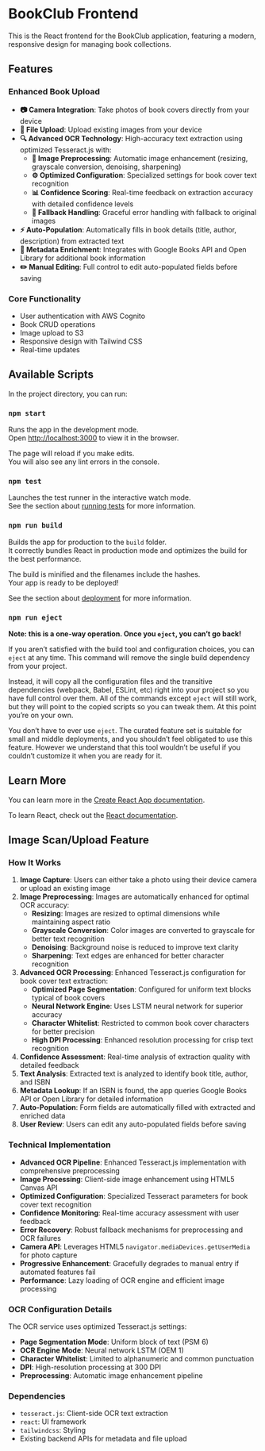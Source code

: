 # BookClub Frontend

This is the React frontend for the BookClub application, featuring a modern, responsive design for managing book collections.

## Features

### Enhanced Book Upload
- **📷 Camera Integration**: Take photos of book covers directly from your device
- **📁 File Upload**: Upload existing images from your device
- **🔍 Advanced OCR Technology**: High-accuracy text extraction using optimized Tesseract.js with:
  - **🎯 Image Preprocessing**: Automatic image enhancement (resizing, grayscale conversion, denoising, sharpening)
  - **⚙️ Optimized Configuration**: Specialized settings for book cover text recognition
  - **📊 Confidence Scoring**: Real-time feedback on extraction accuracy with detailed confidence levels
  - **🔧 Fallback Handling**: Graceful error handling with fallback to original images
- **⚡ Auto-Population**: Automatically fills in book details (title, author, description) from extracted text
- **🔗 Metadata Enrichment**: Integrates with Google Books API and Open Library for additional book information
- **✏️ Manual Editing**: Full control to edit auto-populated fields before saving

### Core Functionality
- User authentication with AWS Cognito
- Book CRUD operations
- Image upload to S3
- Responsive design with Tailwind CSS
- Real-time updates

## Available Scripts

In the project directory, you can run:

### `npm start`

Runs the app in the development mode.\
Open [http://localhost:3000](http://localhost:3000) to view it in the browser.

The page will reload if you make edits.\
You will also see any lint errors in the console.

### `npm test`

Launches the test runner in the interactive watch mode.\
See the section about [running tests](https://facebook.github.io/create-react-app/docs/running-tests) for more information.

### `npm run build`

Builds the app for production to the `build` folder.\
It correctly bundles React in production mode and optimizes the build for the best performance.

The build is minified and the filenames include the hashes.\
Your app is ready to be deployed!

See the section about [deployment](https://facebook.github.io/create-react-app/docs/deployment) for more information.

### `npm run eject`

**Note: this is a one-way operation. Once you `eject`, you can’t go back!**

If you aren’t satisfied with the build tool and configuration choices, you can `eject` at any time. This command will remove the single build dependency from your project.

Instead, it will copy all the configuration files and the transitive dependencies (webpack, Babel, ESLint, etc) right into your project so you have full control over them. All of the commands except `eject` will still work, but they will point to the copied scripts so you can tweak them. At this point you’re on your own.

You don’t have to ever use `eject`. The curated feature set is suitable for small and middle deployments, and you shouldn’t feel obligated to use this feature. However we understand that this tool wouldn’t be useful if you couldn’t customize it when you are ready for it.

## Learn More

You can learn more in the [Create React App documentation](https://facebook.github.io/create-react-app/docs/getting-started).

To learn React, check out the [React documentation](https://reactjs.org/).

## Image Scan/Upload Feature

### How It Works

1. **Image Capture**: Users can either take a photo using their device camera or upload an existing image
2. **Image Preprocessing**: Images are automatically enhanced for optimal OCR accuracy:
   - **Resizing**: Images are resized to optimal dimensions while maintaining aspect ratio
   - **Grayscale Conversion**: Color images are converted to grayscale for better text recognition
   - **Denoising**: Background noise is reduced to improve text clarity
   - **Sharpening**: Text edges are enhanced for better character recognition
3. **Advanced OCR Processing**: Enhanced Tesseract.js configuration for book cover text extraction:
   - **Optimized Page Segmentation**: Configured for uniform text blocks typical of book covers
   - **Neural Network Engine**: Uses LSTM neural network for superior accuracy
   - **Character Whitelist**: Restricted to common book cover characters for better precision
   - **High DPI Processing**: Enhanced resolution processing for crisp text recognition
4. **Confidence Assessment**: Real-time analysis of extraction quality with detailed feedback
5. **Text Analysis**: Extracted text is analyzed to identify book title, author, and ISBN
6. **Metadata Lookup**: If an ISBN is found, the app queries Google Books API or Open Library for detailed information
7. **Auto-Population**: Form fields are automatically filled with extracted and enriched data
8. **User Review**: Users can edit any auto-populated fields before saving

### Technical Implementation

- **Advanced OCR Pipeline**: Enhanced Tesseract.js implementation with comprehensive preprocessing
- **Image Processing**: Client-side image enhancement using HTML5 Canvas API
- **Optimized Configuration**: Specialized Tesseract parameters for book cover text recognition
- **Confidence Monitoring**: Real-time accuracy assessment with user feedback
- **Error Recovery**: Robust fallback mechanisms for preprocessing and OCR failures
- **Camera API**: Leverages HTML5 `navigator.mediaDevices.getUserMedia` for photo capture
- **Progressive Enhancement**: Gracefully degrades to manual entry if automated features fail
- **Performance**: Lazy loading of OCR engine and efficient image processing

### OCR Configuration Details

The OCR service uses optimized Tesseract.js settings:
- **Page Segmentation Mode**: Uniform block of text (PSM 6)
- **OCR Engine Mode**: Neural network LSTM (OEM 1)
- **Character Whitelist**: Limited to alphanumeric and common punctuation
- **DPI**: High-resolution processing at 300 DPI
- **Preprocessing**: Automatic image enhancement pipeline

### Dependencies

- `tesseract.js`: Client-side OCR text extraction
- `react`: UI framework
- `tailwindcss`: Styling
- Existing backend APIs for metadata and file upload
